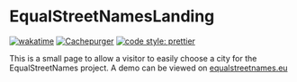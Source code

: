 # EqualStreetNamesLanding

[![wakatime](https://wakatime.com/badge/github/RobinLinde/EqualStreetNamesLanding.svg)](https://wakatime.com/badge/github/RobinLinde/EqualStreetNamesLanding)
[![Cachepurger](https://github.com/RobinLinde/EqualStreetNamesLanding/actions/workflows/cloudflare-cache.yml/badge.svg)](https://github.com/RobinLinde/EqualStreetNamesLanding/actions/workflows/cloudflare-cache.yml)
[![code style: prettier](https://img.shields.io/badge/code_style-prettier-ff69b4.svg?style=flat-square)](https://github.com/prettier/prettier)

This is a small page to allow a visitor to easily choose a city for the EqualStreetNames project.
A demo can be viewed on [equalstreetnames.eu](https://equalstreetnames.eu/)
